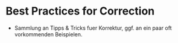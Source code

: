 # Best Practices for Correction

- Sammlung an Tipps & Tricks fuer Korrektur, ggf. an ein paar oft vorkommenden Beispielen.